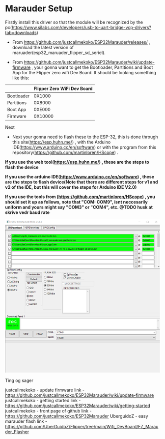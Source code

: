# Marauder Setup

Firstly install this driver so that the module will be recognized by the pc(https://www.silabs.com/developers/usb-to-uart-bridge-vcp-drivers?tab=downloads)

* From https://github.com/justcallmekoko/ESP32Marauder/releases/ , download the latest version of maruader(esp32_maruader_flipper_sd_seriel).

* From  https://github.com/justcallmekoko/ESP32Marauder/wiki/update-firmware , your gonna want to get the Bootloader, Partitions and Boot App for the Flipper zero wifi Dev Board.
It should be looking something like this:

|                | Flipper Zero WiFi Dev Board |
|----------------|-----------------------------|
| Bootloader     |  0X1000                     |  
| Partitions     |  0X8000                     |
| Boot App       |  0XE000                     |
| Firmware       | 0X10000                     | 


Next 
* Next your gonna need to flash these to the ESP-32, this is done through this site(https://esp.huhn.me/) , with the Arduino IDE(https://www.arduino.cc/en/software) or with the program from this repository(https://github.com/martinloren/HScope) .

**If you use the web tool(https://esp.huhn.me/) , these are the steps to flash the device** 
    



**If you use the arduino IDE(https://www.arduino.cc/en/software) , these are the steps to flash device(Note that there are different steps for v1 and v2 of the IDE, but this will cover the steps for Arduino IDE V2.0)**



**If you use the tools from (https://github.com/martinloren/HScope) , you should set it up as follows, note that "COM: COM9", isnt neccesarily uniform and yours might say "COM3" or "COM4", etc. @TODO husk at skrive vedr baud rate**  

![](/4.Docs/Images/FlashTool.png)





Ting og sager 

justcallmekoko - update firmware link - https://github.com/justcallmekoko/ESP32Marauder/wiki/update-firmware
justcallmekoko - getting started link - https://github.com/justcallmekoko/ESP32Marauder/wiki/getting-started
justcallmekoko - front page of github link -           https://github.com/justcallmekoko/ESP32Marauder
UberguidoZ - easy marauder flash link - https://github.com/UberGuidoZ/Flipper/tree/main/Wifi_DevBoard/FZ_Marauder_Flasher

